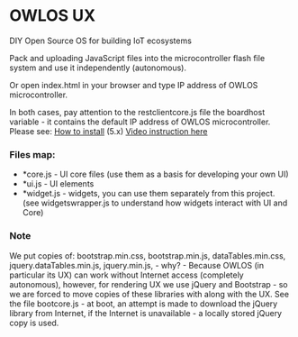 # OWLOS UX
DIY Open Source OS for building IoT ecosystems

Pack and uploading JavaScript files into the microcontroller flash file system and use it independently (autonomous).

Or open index.html in your browser and type IP address of OWLOS microcontroller.

In both cases, pay attention to the restclientcore.js file the boardhost variable - it contains the default IP address of OWLOS microcontroller. 
Please see:
[How to install](https://github.com/KirinDenis/owlos/wiki/How-to-install-EN) (5.x) 
[Video instruction here](https://www.youtube.com/watch?v=wqaX4ojn0hw)

### Files map:
- *core.js - UI core files (use them as a basis for developing your own UI)
- *ui.js - UI elements
- *widget.js - widgets, you can use them separately from this project. (see widgetswrapper.js to understand how widgets interact with UI and Core)

### Note
We put copies of: bootstrap.min.css, bootstrap.min.js, dataTables.min.css, jquery.dataTables.min.js, jquery.min.js, - why? - Because OWLOS (in particular its UX) can work without Internet access (completely autonomous), however, for rendering UX we use jQuery and Bootstrap - so we are forced to move copies of these libraries with along with the UX.
See the file bootcore.js - at boot, an attempt is made to download the jQuery library from Internet, if the Internet is unavailable - a locally stored jQuery copy is used.


